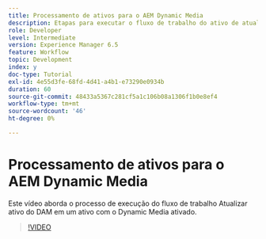 ```yaml
---
title: Processamento de ativos para o AEM Dynamic Media
description: Etapas para executar o fluxo de trabalho do ativo de atualização do DAM em um ativo com o Dynamic Media habilitado.
role: Developer
level: Intermediate
version: Experience Manager 6.5
feature: Workflow
topic: Development
index: y
doc-type: Tutorial
exl-id: 4e55d3fe-68fd-4d41-a4b1-e73290e0934b
duration: 60
source-git-commit: 48433a5367c281cf5a1c106b08a1306f1b0e8ef4
workflow-type: tm+mt
source-wordcount: '46'
ht-degree: 0%

---
```


# Processamento de ativos para o AEM Dynamic Media

Este vídeo aborda o processo de execução do fluxo de trabalho Atualizar ativo do DAM em um ativo com o Dynamic Media ativado.

>[!VIDEO](https://video.tv.adobe.com/v/3418273?quality=12&learn=on&captions=por_br)
